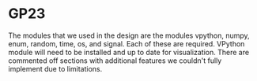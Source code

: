 # GP23

The modules that we used in the design are the modules vpython, numpy, enum, random, time, os, and signal. Each of these are required. VPython module will need to be installed and up to date for visualization. There are commented off sections with additional features we couldn't fully implement due to limitations.
